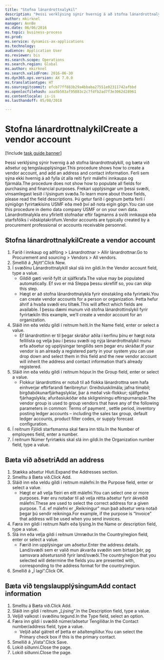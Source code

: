 ```yaml
--- 
title: "Stofna lánardrottnalykil"
description: "Þessi verklýsing sýnir hvernig á að stofna lánardrottnalykill, og bæta við aðsetur og tengslaupplýsingar."
author: mkirknel
manager: AnnBe
ms.date: 06/06/2016
ms.topic: business-process
ms.prod: 
ms.service: dynamics-ax-applications
ms.technology: 
audience: Application User
ms.reviewer: bis
ms.search.scope: Operations
ms.search.region: Global
ms.author: mkirknel
ms.search.validFrom: 2016-06-30
ms.dyn365.ops.version: AX 7.0.0
ms.translationtype: HT
ms.sourcegitcommit: efcb77ff883b29a4bbaba27551e02311742afbbd
ms.openlocfilehash: aaa5b503af95883c2c7fdfb2ad7f3e3062d28961
ms.contentlocale: is-is
ms.lasthandoff: 05/08/2018

---
```

# <a name="create-a-vendor-account"></a><span data-ttu-id="c8cb3-103">Stofna lánardrottnalykil</span><span class="sxs-lookup"><span data-stu-id="c8cb3-103">Create a vendor account</span></span>

[!include [task guide banner](../../includes/task-guide-banner.md)]

<span data-ttu-id="c8cb3-104">Þessi verklýsing sýnir hvernig á að stofna lánardrottnalykill, og bæta við aðsetur og tengslaupplýsingar.</span><span class="sxs-lookup"><span data-stu-id="c8cb3-104">This procedure shows how to create a vendor account, and add an address and contact information.</span></span> <span data-ttu-id="c8cb3-105">Ferli sem sýna ekki hvernig á að fylla út alla reiti fyrir málefni innkaupa og fjármála.</span><span class="sxs-lookup"><span data-stu-id="c8cb3-105">The procedure does not show how to populate all fields for purchasing and financial purposes.</span></span> <span data-ttu-id="c8cb3-106">Frekari upplýsingar um þessi svæði, vinsamlegast lesið í lýsingum svæða.</span><span class="sxs-lookup"><span data-stu-id="c8cb3-106">To learn more about those fields, please read the field descriptions.</span></span> <span data-ttu-id="c8cb3-107">Þú getur farið í gegnum þetta ferli í sýnigögn fyrirtækisins USMF eða með því að nota eigin gögn.</span><span class="sxs-lookup"><span data-stu-id="c8cb3-107">You can use this procedure in demo data company USMF or on your own data.</span></span> <span data-ttu-id="c8cb3-108">Lánardrottnalykla eru yfirleitt stofnaðar eftir fagmanns á sviði innkaupa eða starfsfólks í viðskiptakröfum.</span><span class="sxs-lookup"><span data-stu-id="c8cb3-108">Vendor accounts are typically created by a procurement professional or accounts receivable personnel.</span></span>


## <a name="create-a-vendor-account"></a><span data-ttu-id="c8cb3-109">Stofna lánardrottnalykil</span><span class="sxs-lookup"><span data-stu-id="c8cb3-109">Create a vendor account</span></span>
1. <span data-ttu-id="c8cb3-110">Farið í innkaup og aðföng > Lánardrottnar > Allir lánardrottnar.</span><span class="sxs-lookup"><span data-stu-id="c8cb3-110">Go to Procurement and sourcing > Vendors > All vendors.</span></span>
2. <span data-ttu-id="c8cb3-111">Smellið á „Nýtt“.</span><span class="sxs-lookup"><span data-stu-id="c8cb3-111">Click New.</span></span>
3. <span data-ttu-id="c8cb3-112">Í svæðinu Lánardrottnalykill skal slá inn gildi.</span><span class="sxs-lookup"><span data-stu-id="c8cb3-112">In the Vendor account field, type a value.</span></span>
    * <span data-ttu-id="c8cb3-113">Gildið gæti verið fyllt út sjálfkrafa.</span><span class="sxs-lookup"><span data-stu-id="c8cb3-113">The value may be populated automatically.</span></span> <span data-ttu-id="c8cb3-114">Ef svo er má Sleppa þessu skrefi</span><span class="sxs-lookup"><span data-stu-id="c8cb3-114">If so, you can skip this step.</span></span>  
    * <span data-ttu-id="c8cb3-115">Hægt er að stofna lánardrottnalykla fyrir einstakling eða fyrirtæki.</span><span class="sxs-lookup"><span data-stu-id="c8cb3-115">You can create vendor accounts for a person or organization.</span></span> <span data-ttu-id="c8cb3-116">Þetta hefur áhrif á hvaða svæði eru tiltæk.</span><span class="sxs-lookup"><span data-stu-id="c8cb3-116">This will affect which fields are available.</span></span> <span data-ttu-id="c8cb3-117">Í þessu dæmi munum við stofna lánardrottinslykil fyrir fyrirtæki</span><span class="sxs-lookup"><span data-stu-id="c8cb3-117">In this example, we’ll create a vendor account for an organization.</span></span>   
4. <span data-ttu-id="c8cb3-118">Sláið inn eða veldu gildi í reitnum heiti.</span><span class="sxs-lookup"><span data-stu-id="c8cb3-118">In the Name field, enter or select a value.</span></span>
    * <span data-ttu-id="c8cb3-119">Ef lánardrottinn er til þegar skráður aðila í kerfinu þínu er hægt nota fellilista og velja þau í þessu svæði og nýja lánardrottnalykil munu erfa aðsetur og upplýsingar tengiliðs sem þegar eru skráðar.</span><span class="sxs-lookup"><span data-stu-id="c8cb3-119">If your vendor is an already a registered party in your system you can use drop down and select them in this field and the new vendor account will inherit the address and contact information that’s already registered.</span></span>  
5. <span data-ttu-id="c8cb3-120">Sláið inn eða veldu gildi í reitnum hópur.</span><span class="sxs-lookup"><span data-stu-id="c8cb3-120">In the Group field, enter or select a value.</span></span>
    * <span data-ttu-id="c8cb3-121">Flokkur lánardrottins er notuð til að flokka lánardrottna sem hafa einhverjar eftirfarandi færibreytur: Greiðsluskilmála; jafna tímabil; birgðabókunarfjárhagslyklar, þar á meðal vsk-flokkur; sjálfgefna fjárhagslykla; afurðasíukóðar eða skilgreiningu eftirspurnarspár.</span><span class="sxs-lookup"><span data-stu-id="c8cb3-121">The vendor group is used to group vendors that have any of the following parameters in common: Terms of payment , settle period,  inventory posting ledger accounts – including the sales tax group, default ledger accounts, product filter codes, or supply forecast configuration.</span></span>  
6. <span data-ttu-id="c8cb3-122">Í reitnum Fjöldi starfsmanna skal færa inn tölu.</span><span class="sxs-lookup"><span data-stu-id="c8cb3-122">In the Number of employees field, enter a number.</span></span>
7. <span data-ttu-id="c8cb3-123">Í reitnum Númer fyrirtækis skal slá inn gildi.</span><span class="sxs-lookup"><span data-stu-id="c8cb3-123">In the Organization number field, type a value.</span></span>

## <a name="add-an-address"></a><span data-ttu-id="c8cb3-124">Bæta við aðsetri</span><span class="sxs-lookup"><span data-stu-id="c8cb3-124">Add an address</span></span>
1. <span data-ttu-id="c8cb3-125">Stækka aðsetur Hluti.</span><span class="sxs-lookup"><span data-stu-id="c8cb3-125">Expand the Addresses section.</span></span>
2. <span data-ttu-id="c8cb3-126">Smelltu á Bæta við.</span><span class="sxs-lookup"><span data-stu-id="c8cb3-126">Click Add.</span></span>
3. <span data-ttu-id="c8cb3-127">Sláið inn eða veldu gildi í reitnum málefni.</span><span class="sxs-lookup"><span data-stu-id="c8cb3-127">In the Purpose field, enter or select a value.</span></span>
    * <span data-ttu-id="c8cb3-128">Hægt er að velja fleiri en eitt málefni.</span><span class="sxs-lookup"><span data-stu-id="c8cb3-128">You can select one or more purposes.</span></span> <span data-ttu-id="c8cb3-129">Þær eru notaðar til að velja rétta aðsetur fyrir ákveðið málefni.</span><span class="sxs-lookup"><span data-stu-id="c8cb3-129">These are used to select the correct address for a given purpose.</span></span> <span data-ttu-id="c8cb3-130">T.d. ef málefni er „Reikningur" mun það aðsetur vera notað þegar þú sendir reikninga.</span><span class="sxs-lookup"><span data-stu-id="c8cb3-130">For example, if the purpose is “Invoice” that address will be used when you send invoices.</span></span>  
4. <span data-ttu-id="c8cb3-131">Færa inn gildi í reitnum Nafn eða lýsing.</span><span class="sxs-lookup"><span data-stu-id="c8cb3-131">In the Name or description field, type a value.</span></span>
5. <span data-ttu-id="c8cb3-132">Slá inn eða velja gildi í reitnum Umræður.</span><span class="sxs-lookup"><span data-stu-id="c8cb3-132">In the Country/region field, enter or select a value.</span></span>
    * <span data-ttu-id="c8cb3-133">Færið inn upplýsingar um aðsetur.</span><span class="sxs-lookup"><span data-stu-id="c8cb3-133">Enter the address details.</span></span> <span data-ttu-id="c8cb3-134">Land/svæði sem er valið mun ákvarða svæðin sem birtast þér, pg samsvara aðseturssnið fyrir land/svæði.</span><span class="sxs-lookup"><span data-stu-id="c8cb3-134">The country/region that you selected will determine the fields you are presented with, corresponding to the address format for the country/region.</span></span>   
6. <span data-ttu-id="c8cb3-135">Smellið á „Í lagi“.</span><span class="sxs-lookup"><span data-stu-id="c8cb3-135">Click OK.</span></span>

## <a name="add-contact-information"></a><span data-ttu-id="c8cb3-136">Bæta við tengslaupplýsingum</span><span class="sxs-lookup"><span data-stu-id="c8cb3-136">Add contact information</span></span>
1. <span data-ttu-id="c8cb3-137">Smelltu á Bæta við.</span><span class="sxs-lookup"><span data-stu-id="c8cb3-137">Click Add.</span></span>
2. <span data-ttu-id="c8cb3-138">Sláið inn gildi í reitnum „Lýsing“.</span><span class="sxs-lookup"><span data-stu-id="c8cb3-138">In the Description field, type a value.</span></span>
3. <span data-ttu-id="c8cb3-139">Veljið valkost í svæðinu tegund.</span><span class="sxs-lookup"><span data-stu-id="c8cb3-139">In the Type field, select an option.</span></span>
4. <span data-ttu-id="c8cb3-140">Færa inn gildi í svæðið númer/aðsetur Tengiliðar.</span><span class="sxs-lookup"><span data-stu-id="c8cb3-140">In the Contact number/address field, type a value.</span></span>
    * <span data-ttu-id="c8cb3-141">Veljið aðal gátreit ef þetta er aðaltengiliður.</span><span class="sxs-lookup"><span data-stu-id="c8cb3-141">You can select the Primary check box if this is the primary contact.</span></span>  
5. <span data-ttu-id="c8cb3-142">Smellið á „Vista“.</span><span class="sxs-lookup"><span data-stu-id="c8cb3-142">Click Save.</span></span>
6. <span data-ttu-id="c8cb3-143">Lokið síðunni.</span><span class="sxs-lookup"><span data-stu-id="c8cb3-143">Close the page.</span></span>
7. <span data-ttu-id="c8cb3-144">Lokið síðunni.</span><span class="sxs-lookup"><span data-stu-id="c8cb3-144">Close the page.</span></span>



